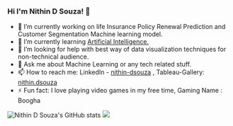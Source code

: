 ### Hi I'm Nithin D Souza! 👋

- 🔭 I’m currently working on life Insurance Policy Renewal Prediction and Customer Segmentation Machine learning model.
- 🌱 I’m currently learning [Artificial Intelligence.](https://en.wikipedia.org/wiki/Artificial_intelligence)
- 🤔 I’m looking for help with best way of data visualization techniques for non-technical audience.
- 💬 Ask me about Machine Learning or any tech related stuff.
- 📫 How to reach me: LinkedIn - [nithin-dsouza](https://www.linkedin.com/in/nithin-dsouza-b87721147/) , Tableau-Gallery: [nithin.dsouza](https://public.tableau.com/profile/nithin.dsouza#!/)
- ⚡ Fun fact: I love playing video games in my free time, Gaming Name : Boogha

![Nithin D Souza's GitHub stats](https://github-readme-stats.vercel.app/api?username=nithindsouza&show_icons=true&theme=radical)
<img src= "https://github-readme-stats.vercel.app/api/top-langs/?username=nithindsouza&&show_icons=true&title_color=ffffff&icon_color=bb2acf&text_color=daf7dc&bg_color=151515">
<script src="https://platform.linkedin.com/badges/js/profile.js" async defer type="text/javascript"></script>
